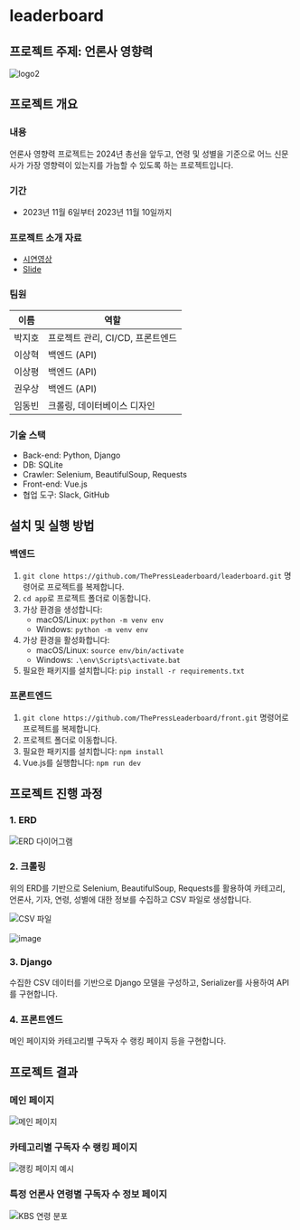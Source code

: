 # leaderboard

## 프로젝트 주제: 언론사 영향력
![logo2](https://github.com/ThePressLeaderboard/leaderboard/assets/88651495/45270fd6-b0e2-44a4-a9ab-a49441596ff7)
## 프로젝트 개요
### 내용
언론사 영향력 프로젝트는 2024년 총선을 앞두고, 연령 및 성별을 기준으로 어느 신문사가 가장 영향력이 있는지를 가늠할 수 있도록 하는 프로젝트입니다.
### 기간

- 2023년 11월 6일부터 2023년 11월 10일까지

### 프로젝트 소개 자료
- [시연영상](https://www.youtube.com/watch?v=aNAHPZJP-Zw)
- [Slide](https://www.miricanvas.com/ko/v/12mag56)

### 팀원

| 이름   | 역할               |
| ------ | ------------------ |
| 박지호 | 프로젝트 관리, CI/CD, 프론트엔드 |
| 이상혁 | 백엔드 (API)       |
| 이상평 | 백엔드 (API)       |
| 권우상 | 백엔드 (API)       |
| 임동빈 | 크롤링, 데이터베이스 디자인 |

### 기술 스택

- Back-end: Python, Django
- DB: SQLite
- Crawler: Selenium, BeautifulSoup, Requests
- Front-end: Vue.js
- 협업 도구: Slack, GitHub

## 설치 및 실행 방법

### 백엔드

1. `git clone https://github.com/ThePressLeaderboard/leaderboard.git` 명령어로 프로젝트를 복제합니다.
2. `cd app`로 프로젝트 폴더로 이동합니다.
3. 가상 환경을 생성합니다:
   - macOS/Linux: `python -m venv env` 
   - Windows: `python -m venv env`
4. 가상 환경을 활성화합니다:
   - macOS/Linux: `source env/bin/activate`
   - Windows: `.\env\Scripts\activate.bat`
5. 필요한 패키지를 설치합니다: `pip install -r requirements.txt`

### 프론트엔드

1. `git clone https://github.com/ThePressLeaderboard/front.git` 명령어로 프로젝트를 복제합니다.
2. 프로젝트 폴더로 이동합니다.
3. 필요한 패키지를 설치합니다: `npm install`
4. Vue.js를 실행합니다: `npm run dev`

## 프로젝트 진행 과정

### 1. ERD

![ERD 다이어그램](https://github.com/ThePressLeaderboard/leaderboard/assets/88651495/a9e0cccb-e9a0-4eb7-8239-fd59357edfdd)

### 2. 크롤링

위의 ERD를 기반으로 Selenium, BeautifulSoup, Requests를 활용하여 카테고리, 언론사, 기자, 연령, 성별에 대한 정보를 수집하고 CSV 파일로 생성합니다.

![CSV 파일](https://github.com/ThePressLeaderboard/leaderboard/assets/88651495/3c1164c8-ee29-45f0-a166-963b249c8e65)
<br></br>
![image](https://github.com/ThePressLeaderboard/leaderboard/assets/88651495/f852affa-1a99-4836-aa08-b62121762070)


### 3. Django

수집한 CSV 데이터를 기반으로 Django 모델을 구성하고, Serializer를 사용하여 API를 구현합니다.

### 4. 프론트엔드

메인 페이지와 카테고리별 구독자 수 랭킹 페이지 등을 구현합니다.

## 프로젝트 결과

### 메인 페이지

![메인 페이지](https://github.com/ThePressLeaderboard/leaderboard/assets/88651495/563bcc8c-e4a4-4d5c-9e29-4b549ecfdf02)

### 카테고리별 구독자 수 랭킹 페이지

![랭킹 페이지 예시](https://github.com/ThePressLeaderboard/leaderboard/assets/88651495/347f089c-3cf1-4ef7-b5d5-937ed8a25b3d)

### 특정 언론사 연령별 구독자 수 정보 페이지

![KBS 연령 분포](https://github.com/ThePressLeaderboard/leaderboard/assets/88651495/434111e5-aa71-4282-9d1d-091f6845437f)

